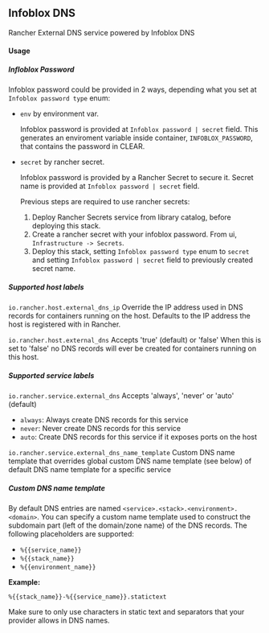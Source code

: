 ## Infoblox DNS

Rancher External DNS service powered by Infoblox DNS

#### Usage

##### Infloblox Password

Infoblox password could be provided in 2 ways, depending what you set at `Infoblox password type` enum:

- `env` by environment var.

  Infoblox password is provided at `Infoblox password | secret` field. This generates an enviroment variable inside container, `INFOBLOX_PASSWORD`, that contains the password in CLEAR.

- `secret` by rancher secret. 

  Infoblox password is provided by a Rancher Secret to secure it. Secret name is provided at `Infoblox password | secret` field. 
  
  Previous steps are required to use rancher secrets:
  1. Deploy Rancher Secrets service from library catalog, before deploying this  stack.
  2. Create a rancher secret with your infoblox password. From ui, `Infrastructure -> Secrets`.
  3. Deploy this stack, setting `Infoblox password type` enum to `secret`  and setting `Infoblox password | secret` field to previously created secret name.

##### Supported host labels

`io.rancher.host.external_dns_ip`
Override the IP address used in DNS records for containers running on the host. Defaults to the IP address the host is registered with in Rancher.

`io.rancher.host.external_dns`
Accepts 'true' (default) or 'false'
When this is set to 'false' no DNS records will ever be created for containers running on this host.

##### Supported service labels

`io.rancher.service.external_dns`
Accepts 'always', 'never' or 'auto' (default)
- `always`: Always create DNS records for this service
- `never`: Never create DNS records for this service
- `auto`: Create DNS records for this service if it exposes ports on the host

`io.rancher.service.external_dns_name_template`
Custom DNS name template that overrides global custom DNS name template (see below) of default DNS name template for a specific service

##### Custom DNS name template

By default DNS entries are named `<service>.<stack>.<environment>.<domain>`.
You can specify a custom name template used to construct the subdomain part (left of the domain/zone name) of the DNS records. The following placeholders are supported:

* `%{{service_name}}`
* `%{{stack_name}}`
* `%{{environment_name}}`

**Example:**

`%{{stack_name}}-%{{service_name}}.statictext`

Make sure to only use characters in static text and separators that your provider allows in DNS names.